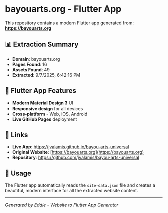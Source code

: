 # bayouarts.org - Flutter App

This repository contains a modern Flutter app generated from: **https://bayouarts.org**

## 📊 Extraction Summary
- **Domain**: bayouarts.org
- **Pages Found**: 16
- **Assets Found**: 49
- **Extracted**: 9/7/2025, 6:42:16 PM

## 🎨 Flutter App Features
- **Modern Material Design 3** UI
- **Responsive design** for all devices
- **Cross-platform** - Web, iOS, Android
- **Live GitHub Pages** deployment

## 🔗 Links
- **Live App**: https://jvalamis.github.io/bayou-arts-universal
- **Original Website**: [https://bayouarts.org](https://bayouarts.org)
- **Repository**: https://github.com/jvalamis/bayou-arts-universal

## 📱 Usage
The Flutter app automatically reads the `site-data.json` file and creates a beautiful, modern interface for all the extracted website content.

---
*Generated by Eddie - Website to Flutter App Generator*
